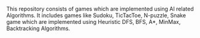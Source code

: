 This repository consists of games which are implemented using AI related Algorithms. It includes games like Sudoku, TicTacToe, N-puzzle, Snake game which are implemented using Heuristic DFS, BFS, A*, MinMax, Backtracking Algorithms. 
